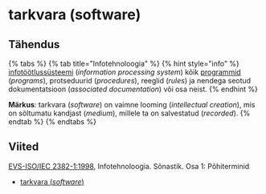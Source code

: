 # tarkvara \(software\)

## Tähendus

{% tabs %}
{% tab title="Infotehnoloogia" %}
{% hint style="info" %}
[infotöötlussüsteemi](infotoeoetlussuesteem-information-processing-system.md) \(_information processing system_\) kõik [programmid](programm-program.md) \(_programs_\), protseduurid \(_procedures_\), reeglid \(_rules_\) ja nendega seotud dokumentatsioon \(_associated documentation_\) või osa neist.
{% endhint %}

**Märkus**: tarkvara \(_software_\) on vaimne looming \(_intellectual creation_\), mis on sõltumatu kandjast \(_medium_\), millele ta on salvestatud \(_recorded_\).
{% endtab %}
{% endtabs %}

## Viited

[EVS-ISO/IEC 2382-1:1998](https://www.evs.ee/et/evs-iso-iec-2382-1-1998), Infotehnoloogia. Sõnastik. Osa 1: Põhiterminid

* [tarkvara \(_software_\)](https://www.eki.ee/dict/its/index.cgi?Q=D05E423E-6C03-1014-88DC-FC5F0DBED45A&F=GUID&C01=1&C02=0&C10=1)



